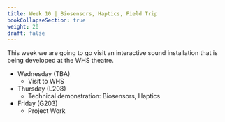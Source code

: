 ```yaml
---
title: Week 10 | Biosensors, Haptics, Field Trip
bookCollapseSection: true
weight: 20
draft: false
---
```


This week we are going to go visit an interactive sound installation that is being developed at the WHS theatre.

- Wednesday (TBA)
  - Visit to WHS
- Thursday (L208)
  - Technical demonstration: Biosensors, Haptics
- Friday (G203)
  - Project Work